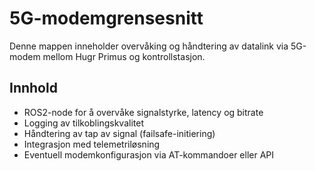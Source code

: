 # 5G-modemgrensesnitt

Denne mappen inneholder overvåking og håndtering av datalink via 5G-modem mellom Hugr Primus og kontrollstasjon.

## Innhold
- ROS2-node for å overvåke signalstyrke, latency og bitrate
- Logging av tilkoblingskvalitet
- Håndtering av tap av signal (failsafe-initiering)
- Integrasjon med telemetriløsning
- Eventuell modemkonfigurasjon via AT-kommandoer eller API

